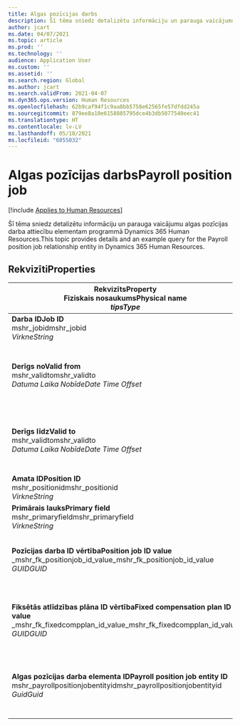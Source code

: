 ```yaml
---
title: Algas pozīcijas darbs
description: Šī tēma sniedz detalizētu informāciju un parauga vaicājumu algas pozīcijas darba elementam programmā Dynamics 365 Human Resources.
author: jcart
ms.date: 04/07/2021
ms.topic: article
ms.prod: ''
ms.technology: ''
audience: Application User
ms.custom: ''
ms.assetid: ''
ms.search.region: Global
ms.author: jcart
ms.search.validFrom: 2021-04-07
ms.dyn365.ops.version: Human Resources
ms.openlocfilehash: 62b9caf94f1c9aa8bb5758e62565fe57dfdd245a
ms.sourcegitcommit: 879ee8a10e6158885795dce4b3db5077540eec41
ms.translationtype: HT
ms.contentlocale: lv-LV
ms.lasthandoff: 05/18/2021
ms.locfileid: "6055032"
---
```

# <a name="payroll-position-job"></a><span data-ttu-id="807be-103">Algas pozīcijas darbs</span><span class="sxs-lookup"><span data-stu-id="807be-103">Payroll position job</span></span>

[!include [Applies to Human Resources](../includes/applies-to-hr.md)]

<span data-ttu-id="807be-104">Šī tēma sniedz detalizētu informāciju un parauga vaicājumu algas pozīcijas darba attiecību elementam programmā Dynamics 365 Human Resources.</span><span class="sxs-lookup"><span data-stu-id="807be-104">This topic provides details and an example query for the Payroll position job relationship entity in Dynamics 365 Human Resources.</span></span>

## <a name="properties"></a><span data-ttu-id="807be-105">Rekvizīti</span><span class="sxs-lookup"><span data-stu-id="807be-105">Properties</span></span>

| <span data-ttu-id="807be-106">Rekvizīts</span><span class="sxs-lookup"><span data-stu-id="807be-106">Property</span></span><br><span data-ttu-id="807be-107">**Fiziskais nosaukums**</span><span class="sxs-lookup"><span data-stu-id="807be-107">**Physical name**</span></span><br><span data-ttu-id="807be-108">**_tips_**</span><span class="sxs-lookup"><span data-stu-id="807be-108">**_Type_**</span></span> | <span data-ttu-id="807be-109">Izmantot</span><span class="sxs-lookup"><span data-stu-id="807be-109">Use</span></span> | <span data-ttu-id="807be-110">Apraksts</span><span class="sxs-lookup"><span data-stu-id="807be-110">Description</span></span> |
| --- | --- | --- |
| <span data-ttu-id="807be-111">**Darba ID**</span><span class="sxs-lookup"><span data-stu-id="807be-111">**Job ID**</span></span><br><span data-ttu-id="807be-112">mshr_jobid</span><span class="sxs-lookup"><span data-stu-id="807be-112">mshr_jobid</span></span><br><span data-ttu-id="807be-113">*Virkne*</span><span class="sxs-lookup"><span data-stu-id="807be-113">*String*</span></span> | <span data-ttu-id="807be-114">Tikai lasāms</span><span class="sxs-lookup"><span data-stu-id="807be-114">Readp-only</span></span><br><span data-ttu-id="807be-115">Obligāts</span><span class="sxs-lookup"><span data-stu-id="807be-115">Required</span></span> |<span data-ttu-id="807be-116">Darba ID.</span><span class="sxs-lookup"><span data-stu-id="807be-116">The ID of the job.</span></span> |
| <span data-ttu-id="807be-117">**Derīgs no**</span><span class="sxs-lookup"><span data-stu-id="807be-117">**Valid from**</span></span><br><span data-ttu-id="807be-118">mshr_validto</span><span class="sxs-lookup"><span data-stu-id="807be-118">mshr_validto</span></span><br><span data-ttu-id="807be-119">*Datuma Laika Nobīde*</span><span class="sxs-lookup"><span data-stu-id="807be-119">*Date Time Offset*</span></span> | <span data-ttu-id="807be-120">Tikai lasāms</span><span class="sxs-lookup"><span data-stu-id="807be-120">Read-only</span></span> <br><span data-ttu-id="807be-121">Obligāts</span><span class="sxs-lookup"><span data-stu-id="807be-121">Required</span></span> | <span data-ttu-id="807be-122">Datums, no kurā ir spēkā posīcijas un darba attiecības.</span><span class="sxs-lookup"><span data-stu-id="807be-122">Date the postion and job relationship is valid from.</span></span> |
| <span data-ttu-id="807be-123">**Derīgs līdz**</span><span class="sxs-lookup"><span data-stu-id="807be-123">**Valid to**</span></span><br><span data-ttu-id="807be-124">mshr_validto</span><span class="sxs-lookup"><span data-stu-id="807be-124">mshr_validto</span></span><br><span data-ttu-id="807be-125">*Datuma Laika Nobīde*</span><span class="sxs-lookup"><span data-stu-id="807be-125">*Date Time Offset*</span></span> | <span data-ttu-id="807be-126">Tikai lasāms</span><span class="sxs-lookup"><span data-stu-id="807be-126">Read-only</span></span> <br><span data-ttu-id="807be-127">Obligāts</span><span class="sxs-lookup"><span data-stu-id="807be-127">Required</span></span> | <span data-ttu-id="807be-128">Datums, līdz kuram ir spēkā posīcijas un darba attiecības.</span><span class="sxs-lookup"><span data-stu-id="807be-128">Date the position and job relationship is valid to.</span></span>  |
| <span data-ttu-id="807be-129">**Amata ID**</span><span class="sxs-lookup"><span data-stu-id="807be-129">**Position ID**</span></span><br><span data-ttu-id="807be-130">mshr_positionid</span><span class="sxs-lookup"><span data-stu-id="807be-130">mshr_positionid</span></span><br><span data-ttu-id="807be-131">*Virkne*</span><span class="sxs-lookup"><span data-stu-id="807be-131">*String*</span></span> | <span data-ttu-id="807be-132">Tikai lasāms</span><span class="sxs-lookup"><span data-stu-id="807be-132">Read-only</span></span><br><span data-ttu-id="807be-133">Obligāts</span><span class="sxs-lookup"><span data-stu-id="807be-133">Required</span></span> | <span data-ttu-id="807be-134">Pozīcijas ID.</span><span class="sxs-lookup"><span data-stu-id="807be-134">The ID of the position.</span></span> |
| <span data-ttu-id="807be-135">**Primārais lauks**</span><span class="sxs-lookup"><span data-stu-id="807be-135">**Primary field**</span></span><br><span data-ttu-id="807be-136">mshr_primaryfield</span><span class="sxs-lookup"><span data-stu-id="807be-136">mshr_primaryfield</span></span><br><span data-ttu-id="807be-137">*Virkne*</span><span class="sxs-lookup"><span data-stu-id="807be-137">*String*</span></span> | <span data-ttu-id="807be-138">Obligāts</span><span class="sxs-lookup"><span data-stu-id="807be-138">Required</span></span><br><span data-ttu-id="807be-139">Sistēmas ģenerēts</span><span class="sxs-lookup"><span data-stu-id="807be-139">System generated</span></span> |  |
| <span data-ttu-id="807be-140">**Pozīcijas darba ID vērtība**</span><span class="sxs-lookup"><span data-stu-id="807be-140">**Position job ID value**</span></span><br><span data-ttu-id="807be-141">_mshr_fk_positionjob_id_value</span><span class="sxs-lookup"><span data-stu-id="807be-141">_mshr_fk_positionjob_id_value</span></span><br><span data-ttu-id="807be-142">*GUID*</span><span class="sxs-lookup"><span data-stu-id="807be-142">*GUID*</span></span> | <span data-ttu-id="807be-143">Tikai lasāms</span><span class="sxs-lookup"><span data-stu-id="807be-143">Read-only</span></span><br><span data-ttu-id="807be-144">Obligāts</span><span class="sxs-lookup"><span data-stu-id="807be-144">Required</span></span><br><span data-ttu-id="807be-145">Ārējā atslēga:mshr_PayrollPositionJobEntity no mshr_payrollpositionjobentity</span><span class="sxs-lookup"><span data-stu-id="807be-145">Foreign key:mshr_PayrollPositionJobEntity of the mshr_payrollpositionjobentity</span></span> |<span data-ttu-id="807be-146">Darba ID, kas saistīts ar amatu.</span><span class="sxs-lookup"><span data-stu-id="807be-146">The ID of the job associated with the position.</span></span>|
| <span data-ttu-id="807be-147">**Fiksētās atlīdzības plāna ID vērtība**</span><span class="sxs-lookup"><span data-stu-id="807be-147">**Fixed compensation plan ID value**</span></span><br><span data-ttu-id="807be-148">_mshr_fk_fixedcompplan_id_value</span><span class="sxs-lookup"><span data-stu-id="807be-148">_mshr_fk_fixedcompplan_id_value</span></span><br><span data-ttu-id="807be-149">*GUID*</span><span class="sxs-lookup"><span data-stu-id="807be-149">*GUID*</span></span> | <span data-ttu-id="807be-150">Tikai lasāms</span><span class="sxs-lookup"><span data-stu-id="807be-150">Read-only</span></span><br><span data-ttu-id="807be-151">Obligāts</span><span class="sxs-lookup"><span data-stu-id="807be-151">Required</span></span><br><span data-ttu-id="807be-152">Ārējā atslēga: mshr_FixedCompPlan_id no mshr_payrollfixedcompensationplanentity</span><span class="sxs-lookup"><span data-stu-id="807be-152">Foreign key: mshr_FixedCompPlan_id of mshr_payrollfixedcompensationplanentity</span></span>  | <span data-ttu-id="807be-153">Fiksētās atlīdzības plāna ID, kas saistīts ar amatu.</span><span class="sxs-lookup"><span data-stu-id="807be-153">The ID of the fixed compensation plan associated with the position.</span></span> |
| <span data-ttu-id="807be-154">**Algas pozīcijas darba elementa ID**</span><span class="sxs-lookup"><span data-stu-id="807be-154">**Payroll position job entity ID**</span></span><br><span data-ttu-id="807be-155">mshr_payrollpositionjobentityid</span><span class="sxs-lookup"><span data-stu-id="807be-155">mshr_payrollpositionjobentityid</span></span><br><span data-ttu-id="807be-156">*Guid*</span><span class="sxs-lookup"><span data-stu-id="807be-156">*Guid*</span></span> | <span data-ttu-id="807be-157">Obligāts</span><span class="sxs-lookup"><span data-stu-id="807be-157">Required</span></span><br><span data-ttu-id="807be-158">Sistēmas ģenerēts.</span><span class="sxs-lookup"><span data-stu-id="807be-158">System generated.</span></span> | <span data-ttu-id="807be-159">Sistēmas ģenerēta GUID vērtība, lai unikāli identificētu darbu.</span><span class="sxs-lookup"><span data-stu-id="807be-159">A system-generated GUID value to uniquely identify the job.</span></span>  |

